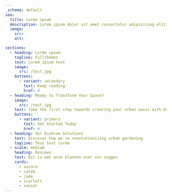 ```yaml
---
_schema: default
seo:
  title: Lorem ipsum
  description: Lorem ipsum dolor sit amet consectetur adipisicing elit. Quisquam, quos.
  image:
    src:
    alt:

sections:
  - heading: Lorem ipsum
    tagline: Fullthemes
    text: Lorem ipsum test
    image:
      src: /test.jpg
    buttons:
      - variant: secondary
        text: Keep reading
        href: #
  - heading: Ready to Transform Your Space?
    image:
      src: /test.jpg
    text: Take the first step towards creating your urban oasis with EcoGrow Solutions.
    buttons:
      - variant: primary
        text: Get Started Today
        href: #
  - heading: Our EcoGrow Solutions
    text: Discover how we're revolutionizing urban gardening
    tagline: Test test lorem
  - scale: medium
    heading: Reviews
    text: Dit is wat onze klanten over ons zeggen
    cards:
      - aurora
      - caleb
      - jade
      - scarlett
      - xavier
---
```

